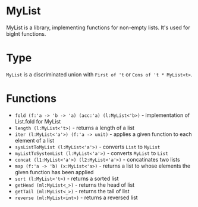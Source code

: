 # MyList

MyList is a library, implementing functions for non-empty lists. It's used for bigInt functions.

# Type

`MyList` is a discriminated union with `First of 't` or `Cons of 't * MyList<t>`. 

# Functions

* `fold (f:'a -> 'b -> 'a) (acc:'a) (l:MyList<'b>)` - implementation of List.fold for MyList
* `length (l:MyList<'t>)` - returns a length of a list
* `iter (l:MyList<'a'>) (f:'a -> unit)` - applies a given function to each element of a list
* `sysListToMyList (l:MyList<'a'>)` - converts `List` to `MyList`
* `myListToSystemList (l:MyList<'a'>)` - converts `MyList` to `List` 
* `concat (l1:MyList<'a'>) (l2:MyList<'a'>)` - concatinates two lists
* `map (f:'a -> 'b) (x:MyList<'a>)` - returns a list to whose elements the given function has been applied 
* `sort (l:MyList<'t>)` - returns a sorted list
* `getHead (ml:MyList<_>)` - returns the head of list
* `getTail (ml:MyList<_>)` - returns the tail of list
* `reverse (ml:MyList<int>)` - returns a reversed list